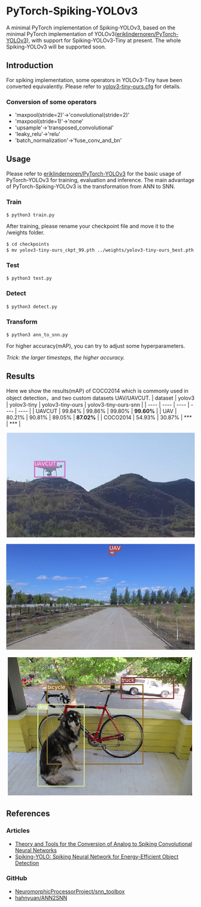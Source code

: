 # PyTorch-Spiking-YOLOv3
A minimal PyTorch implementation of Spiking-YOLOv3, based on the minimal PyTorch implementation of YOLOv3([eriklindernoren/PyTorch-YOLOv3](https://github.com/eriklindernoren/PyTorch-YOLOv3)), with support for Spiking-YOLOv3-Tiny at present. The whole Spiking-YOLOv3 will be supported soon.

## Introduction
For spiking implementation, some operators in YOLOv3-Tiny have been converted equivalently. Please refer to [yolov3-tiny-ours.cfg](/config/yolov3-tiny-ours.cfg) for details.
### Conversion of some operators
+ 'maxpool(stride=2)'->'convolutional(stride=2)'
+ 'maxpool(stride=1)'->'none'
+ 'upsample'->'transposed_convolutional'
+ 'leaky_relu'->'relu'
+ 'batch_normalization'->'fuse_conv_and_bn'

## Usage
Please refer to [eriklindernoren/PyTorch-YOLOv3](https://github.com/eriklindernoren/PyTorch-YOLOv3) for the basic usage of PyTorch-YOLOv3 for training, evaluation and inference. The main advantage of PyTorch-Spiking-YOLOv3 is the transformation from ANN to SNN.
### Train
```
$ python3 train.py
```
After training, please rename your checkpoint file and move it to the /weights folder.
```
$ cd checkpoints
$ mv yolov3-tiny-ours_ckpt_99.pth ../weights/yolov3-tiny-ours_best.pth
```
### Test
```
$ python3 test.py
```
### Detect
```
$ python3 detect.py
```
### Transform
```
$ python3 ann_to_snn.py
```
For higher accuracy(mAP), you can try to adjust some hyperparameters.

*Trick: the larger timesteps, the higher accuracy.*

## Results
Here we show the results(mAP) of COCO2014 which is commonly used in object detection，and two custom datasets UAV/UAVCUT.
|  dataset  |  yolov3  |  yolov3-tiny  |  yolov3-tiny-ours  |  yolov3-tiny-ours-snn  |
|  ----  |  ----  |  ----  |  ----  |  ----  |
|  UAVCUT  |  99.84%  |  99.86%  |  99.80%  |  **99.60%**  |
|  UAV  |  80.21%  |  90.81%  |  89.05%  |  **87.02%**  |
|  COCO2014  |  54.93%  |  30.87%  |  ***  |  ***  |

![avatar](/assets/uavcut.png)

![avatar](/assets/uav.png)

![avatar](/assets/dog.png)

## References
### Articles
+ [Theory and Tools for the Conversion of Analog to Spiking Convolutional Neural Networks](https://arxiv.org/abs/1612.04052)
+ [Spiking-YOLO: Spiking Neural Network for Energy-Efficient Object Detection](https://arxiv.org/abs/1903.06530)
### GitHub
+ [NeuromorphicProcessorProject/snn_toolbox](https://github.com/NeuromorphicProcessorProject/snn_toolbox)
+ [hahnyuan/ANN2SNN](http://git.wildz.cn/hahnyuan/ANN2SNN)
